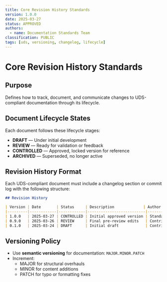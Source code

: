 ```yaml
---
title: Core Revision History Standards
version: 1.0.0
date: 2025-03-27
status: APPROVED
authors:
  - name: Documentation Standards Team
classification: PUBLIC
tags: [uds, versioning, changelog, lifecycle]
---
```


# Core Revision History Standards

## Purpose

Defines how to track, document, and communicate changes to UDS-compliant documentation through its lifecycle.

## Document Lifecycle States

Each document follows these lifecycle stages:

- **DRAFT** — Under initial development
- **REVIEW** — Ready for validation or feedback
- **CONTROLLED** — Approved, locked version for reference
- **ARCHIVED** — Superseded, no longer active

## Revision History Format

Each UDS-compliant document must include a changelog section or commit log with the following structure:

```markdown
## Revision History

| Version | Date       | Status     | Description             | Author          |
|---------|------------|------------|--------------------------|-----------------|
| 1.0.0   | 2025-03-27 | CONTROLLED | Initial approved version | Standards Team  |
| 0.9.0   | 2025-03-26 | REVIEW     | Final pre-review edits   | Contributor Name|
| 0.1.0   | 2025-03-24 | DRAFT      | Initial draft            | Contributor Name|
```

## Versioning Policy

- Use **semantic versioning** for documentation: `MAJOR.MINOR.PATCH`
- Increment:
  - MAJOR for structural overhauls
  - MINOR for content additions
  - PATCH for typo or formatting fixes
